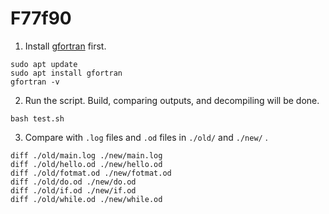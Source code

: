 # F77f90

1. Install [gfortran](https://zenn.dev/ohno/books/356315a0e6437c/viewer/2b78dd) first. 
```
sudo apt update
sudo apt install gfortran
gfortran -v
```
2. Run the script. Build, comparing outputs, and decompiling will be done.
```
bash test.sh
```
3. Compare with `.log` files and `.od` files in `./old/` and `./new/` .
```
diff ./old/main.log ./new/main.log
diff ./old/hello.od ./new/hello.od
diff ./old/fotmat.od ./new/fotmat.od
diff ./old/do.od ./new/do.od
diff ./old/if.od ./new/if.od
diff ./old/while.od ./new/while.od
```

